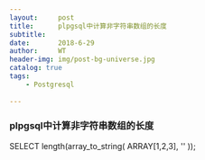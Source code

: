 ```yaml
---
layout:     post
title:      plpgsql中计算非字符串数组的长度
subtitle:   
date:       2018-6-29
author:     WT
header-img: img/post-bg-universe.jpg
catalog: true
tags:
    - Postgresql
  
---
```

### plpgsql中计算非字符串数组的长度 ###  
SELECT length(array_to_string( ARRAY[1,2,3], '' )); 
  
